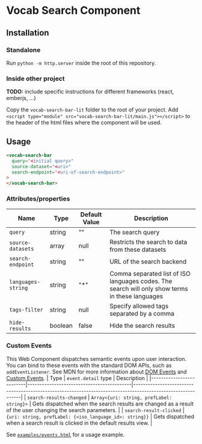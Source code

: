 # Vocab Search Component

## Installation

### Standalone

Run `python -m http.server` inside the root of this repository.

### Inside other project

**TODO:** include specific instructions for different frameworks (react, emberjs, ...)

Copy the `vocab-search-bar-lit` folder to the root of your project. Add `<script type="module" src="vocab-search-bar-lit/main.js"></script>` to the header of the html files where the component will be used.

## Usage

```html
<vocab-search-bar
  query="<initial query>"
  source-dataset="<uri>"
  search-endpoint="<uri-of-search-endpoint>"
>
</vocab-search-bar>
```

### Attributes/properties

| Name               | Type    | Default Value | Description                                                                                     |
| ------------------ | ------- | ------------- | ----------------------------------------------------------------------------------------------- |
| `query`            | string  | ""            | The search query                                                                                |
| `source-datasets`  | array   | null          | Restricts the search to data from these datasets                                                |
| `search-endpoint`  | string  | ""            | URL of the search backend                                                                       |
| `languages-string` | string  | "\*"          | Comma separated list of ISO languages codes. The search will only show terms in these languages |
| `tags-filter`       | string  | null          | Specify allowed tags separated by a comma                                                       |
| `hide-results`  | boolean | false          | Hide the search results                                                                      |

### Custom Events

This Web Component dispatches semantic events upon user interaction. You can bind to these events with the standard DOM APIs, such as `addEventListener`. See MDN for more information about [DOM Events](https://developer.mozilla.org/en-US/docs/Web/Events) and [Custom Events](https://developer.mozilla.org/en-US/docs/Web/API/CustomEvent/CustomEvent).
| Type | `event.detail` type | Description |
|--------------------------|-------------------------------------------|-------------------------------------------------------------------------------------------------------------|
| `search-results-changed` | `Array<{uri: string, prefLabel: string}>` | Gets dispatched when the search results are changed as a result of the user changing the search parameters. |
| `search-result-clicked` | `{uri: string, prefLabel: {<iso_language_id>: string}}` | Gets dispatched when a search result is clicked in the default results view. |

See [`examples/events.html`](https://github.com/vlizBE/vocabserver-webcomponent/blob/main/examples/events.html) for a usage example.

